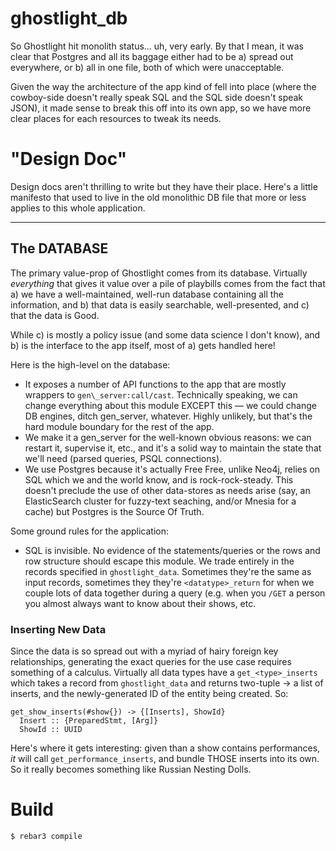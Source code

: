 # ghostlight_db

So Ghostlight hit monolith status... uh, very early. By that I mean, it was
clear that Postgres and all its baggage either had to be a) spread out
everywhere, or b) all in one file, both of which were unacceptable.

Given the way the architecture of the app kind of fell into place (where the
cowboy-side doesn't really speak SQL and the SQL side doesn't speak JSON), it
made sense to break this off into its own app, so we have more clear places for
each resources to tweak its needs.

# "Design Doc"
Design docs aren't thrilling to write but they have their place. Here's a little
manifesto that used to live in the old monolithic DB file that more or less
applies to this whole application.

---
## The DATABASE

The primary value-prop of Ghostlight comes from its database. Virtually
_everything_ that gives it value over a pile of playbills comes from the
fact that a) we have a well-maintained, well-run database containing all
the information, and b) that data is easily searchable, well-presented,
and c) that the data is Good.

While c) is mostly a policy issue (and some data science I don't know),
and b) is the interface to the app itself, most of a) gets handled here!

Here is the high-level on the database:
* It exposes a number of API functions to the app that are mostly wrappers
  to `gen\_server:call/cast`. Technically speaking, we can change everything
  about this module EXCEPT this — we could change DB engines, ditch
  gen\_server, whatever. Highly unlikely, but that's the hard module
  boundary for the rest of the app.
* We make it a gen\_server for the well-known obvious reasons: we can restart
  it, supervise it, etc., and it's a solid way to maintain the state that
  we'll need (parsed queries, PSQL connections).
* We use Postgres because it's actually Free Free, unlike Neo4j, relies on
  SQL which we and the world know, and is rock-rock-steady. This doesn't
  preclude the use of other data-stores as needs arise (say, an ElasticSearch
  cluster for fuzzy-text seaching, and/or Mnesia for a cache) but Postgres is
  the Source Of Truth.

Some ground rules for the application:

* SQL is invisible. No evidence of the statements/queries or the rows and
  row structure should escape this module. We trade entirely in the records
  specified in `ghostlight_data`. Sometimes they're the same as input records,
  sometimes they they're `<datatype>_return` for when we couple lots of data
  together during a query (e.g. when you `/GET` a person you almost always want
  to know about their shows, etc.

### Inserting New Data

Since the data is so spread out with a myriad of hairy foreign key
relationships, generating the exact queries for the use case requires something
of a calculus. Virtually all data types have a `get_<type>_inserts` which takes a
record from `ghostlight_data` and returns two-tuple -> a list of inserts, and
the newly-generated ID of the entity being created. So:

```
get_show_inserts(#show{}) -> {[Inserts], ShowId}
  Insert :: {PreparedStmt, [Arg]}
  ShowId :: UUID
```

Here's where it gets interesting: given than a show contains performances, _it_
will call `get_performance_inserts`, and bundle THOSE inserts into its own. So it
really becomes something like Russian Nesting Dolls.

# Build

    $ rebar3 compile
